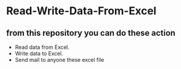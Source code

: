 # Read-Write-Data-From-Excel
## from this repository you can do these action
- Read data from Excel. 
- Write data to Excel. 
- Send mail to anyone these excel file

